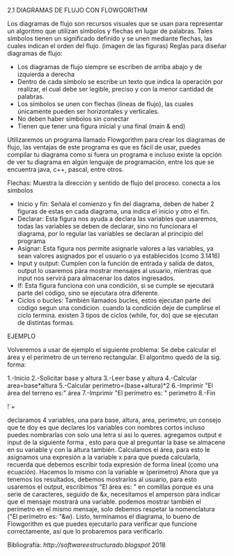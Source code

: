 2.1 DIAGRAMAS DE FLUJO CON FLOWGORITHM

Los diagramas de flujo son recursos visuales que se usan para representar un algoritmo que utilizan símbolos y flechas en lugar de palabras. Tales símbolos tienen un significado definido y se unen mediante flechas, las cuales indican el orden del flujo.
(imagen de las figuras)
Reglas para diseñar diagramas de flujo:
- Los diagramas de flujo siempre se escriben de arriba abajo y de izquierda a derecha
- Dentro de cada símbolo se escribe un texto que indica la operación por realizar, el cual debe ser legible, preciso y con la menor cantidad de palabras.
- Los símbolos se unen con flechas (líneas de flujo), las cuales únicamente pueden ser horizontales y verticales.
- No deben haber símbolos sin conectar
- Tienen que tener una figura inicial y una final (main & end)

Utilizaremos un programa llamado Flowgorithm para crear los diagramas de flujo, las ventajas de este programa es que es fácil de usar, puedes compilar tu diagrama como si fuera un programa e incluso existe la opción de ver tu diagrama en algún lenguaje de programación, entre los que se encuentra java, c++, pascal, entre otros.

Flechas: Muestra la dirección y sentido de flujo del proceso. conecta a los símbolos
- Inicio y fin: Señala el comienzo y fin del diagrama, deben de haber 2 figuras de estas en cada diagrama, una indica el inicio y otro el fin.
- Declarar: Esta figura nos ayuda a declara las variables que usaremos, todas las variables se deben de declarar, sino no funcionara el diagrama, por lo regular las variables se declaran al principio del programa
- Asignar: Esta figura nos permite asignarle valores a las variables, ya sean valores asignados por el usuario o ya establecidos (como 3.1416)
- Input y output: Cumplen con la función de entrada y salida de datos, output lo usaremos pàra mostrar mensajes al usuario, mientras que input nos servirá para almacenar los datos ingresados.
- If: Esta figura funciona con una condición, si se cumple se ejecutará parte del código, sino se ejecutara otra diferente.
- Ciclos o bucles: También llamados bucles, estos ejecutan parte del codigo segun una condicion. cuando la condición deje de cumplirse el ciclo termina. existen 3 tipos de ciclos (while, for, do) que se ejecutan de distintas formas.


EJEMPLO

Volveremos a usar de ejemplo el siguiente problema:
Se debe calcular el área y el perímetro de un terreno rectangular.
El algoritmo quedó de la sig. forma:

   1.-Inicio
   2.-Solicitar base y altura
   3.-Leer base y altura
   4.-Calcular area=base*altura
   5.-Calcular perimetro=(base+altura)*2
   6.-Imprimir "El área del terreno es:" área
   7.-Imprimir "El perímetro es: " perimetro
   8.-Fin
   
   !´+
 
 declaramos 4 variables, una para base, altura, area, perimetro, un consejo que te doy es que declares los variables con nombres cortos incluso puedes nombrarlas con solo una letra si asi lo queres.
agregamos output e input de la siguiente forma , esto para que al preguntar la base se almacene en su variable y con la altura también.
Calculamos el área, para esto le asignamos una expresión a la variable x para que pueda calcularla, recuerda que debemos escribir toda expresión de forma lineal (como una ecuación).
Hacemos lo mismo con la variable w (perímetro)
Ahora que ya tenemos los resultados, debemos mostrarlos al usuario, para esto usaremos el output, escribimos "El área es: " en comillas porque es una serie de caracteres, seguido de &x, necesitamos el amperson pàra indicar que el mensaje mostrará una variable. podemos mostrar también el perímetro en el mismo mensaje, solo debemos respetar la nomenclatura ("El perímetro es: "&w).
Listo, terminamos el diagrama, lo bueno de Flowgorithm es que puedes ejecutarlo para verificar que funcione correctamente, así que lo probaremos para verificarlo.


Bibliografía:
_http://softwareestructurado.blogspot_ 2018
